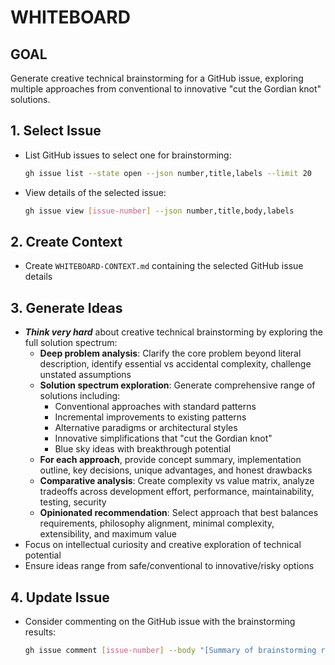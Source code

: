 # WHITEBOARD

## GOAL
Generate creative technical brainstorming for a GitHub issue, exploring multiple approaches from conventional to innovative "cut the Gordian knot" solutions.

## 1. Select Issue
- List GitHub issues to select one for brainstorming:
  ```bash
  gh issue list --state open --json number,title,labels --limit 20
  ```
- View details of the selected issue:
  ```bash
  gh issue view [issue-number] --json number,title,body,labels
  ```

## 2. Create Context
- Create `WHITEBOARD-CONTEXT.md` containing the selected GitHub issue details

## 3. Generate Ideas
- ***Think very hard*** about creative technical brainstorming by exploring the full solution spectrum:
  - **Deep problem analysis**: Clarify the core problem beyond literal description, identify essential vs accidental complexity, challenge unstated assumptions
  - **Solution spectrum exploration**: Generate comprehensive range of solutions including:
    - Conventional approaches with standard patterns
    - Incremental improvements to existing patterns
    - Alternative paradigms or architectural styles
    - Innovative simplifications that "cut the Gordian knot"
    - Blue sky ideas with breakthrough potential
  - **For each approach**, provide concept summary, implementation outline, key decisions, unique advantages, and honest drawbacks
  - **Comparative analysis**: Create complexity vs value matrix, analyze tradeoffs across development effort, performance, maintainability, testing, security
  - **Opinionated recommendation**: Select approach that best balances requirements, philosophy alignment, minimal complexity, extensibility, and maximum value
- Focus on intellectual curiosity and creative exploration of technical potential
- Ensure ideas range from safe/conventional to innovative/risky options

## 4. Update Issue
- Consider commenting on the GitHub issue with the brainstorming results:
  ```bash
  gh issue comment [issue-number] --body "[Summary of brainstorming results]"
  ```